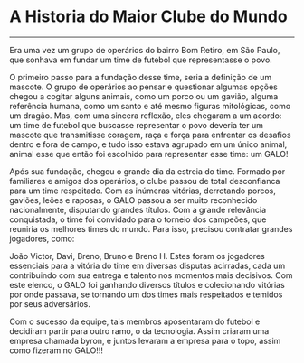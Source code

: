 # A Historia do Maior Clube do Mundo

---

Era uma vez um grupo de operários do bairro Bom Retiro, em São Paulo, que sonhava em fundar um time de futebol que representasse o povo.

O primeiro passo para a fundação desse time, seria a definição de um mascote. O grupo de operários ao pensar e questionar algumas opções chegou a cogitar alguns animais, como um porco ou um gavião, alguma referência humana, como um santo e até mesmo figuras mitológicas, como um dragão. Mas, com uma sincera reflexão, eles chegaram a um acordo: um time de futebol que buscasse representar o povo deveria ter um mascote que transmitisse coragem, raça e força para enfrentar os desafios dentro e fora de campo, e tudo isso estava agrupado em um único animal, animal esse que então foi escolhido para representar esse time: um GALO! 

Após sua fundação, chegou o grande dia da estreia do time. Formado por familiares e amigos dos operários, o clube passou de total desconfianca para um time respeitado. Com as inúmeras vitórias, derrotando porcos, gaviões, leões e raposas, o GALO passou a ser muito reconhecido nacionalmente, disputando grandes títulos. Com a grande relevância conquistada, o time foi convidado para o torneio dos campeões, que reuniria os melhores times do mundo. Para isso, precisou contratar grandes jogadores, como: 

João Victor, Davi, Breno, Bruno e Breno H. Estes foram os jogadores essenciais para a vitória do time em diversas disputas acirradas, cada um contribuindo com sua entrega e talento nos momentos mais decisivos. Com este elenco, o GALO foi ganhando diversos títulos e colecionando vitórias por onde passava, se tornando um dos times mais respeitados e temidos por seus adversários. 

Com o sucesso da equipe, tais membros aposentaram do futebol e decidiram partir para outro ramo, o da tecnologia. Assim criaram uma empresa chamada byron, e juntos levaram a empresa para o topo, assim como fizeram no GALO!!!
